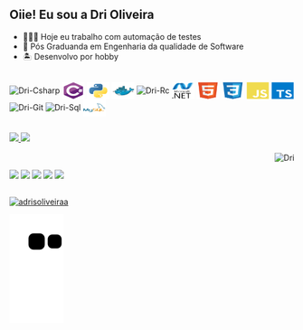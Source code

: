 ## Oiie! Eu sou a Dri Oliveira 

 - 👩🏽‍💻 Hoje eu trabalho com automação de testes
 - 📜 Pós Graduanda em Engenharia da qualidade de Software
 - 🏝️ Desenvolvo por hobby
 
 <div style="display: inline_block"><br>
  <img align="center" alt="Dri-Csharp" height="30" width="40" src="https://raw.githubusercontent.com/detain/svg-logos/780f25886640cef088af994181646db2f6b1a3f8/svg/selenium-logo.svg">
  <img align="center" alt="Dri-Csharp" height="30" width="40" src="https://raw.githubusercontent.com/devicons/devicon/master/icons/csharp/csharp-original.svg">
  <img align="center" alt="Dri-Python" height="30" width="40" src="https://raw.githubusercontent.com/devicons/devicon/master/icons/python/python-original.svg">
  <img align="center" alt="Dri-Docker" height="30" width="40" src="https://raw.githubusercontent.com/devicons/devicon/master/icons/docker/docker-original.svg">
  <img align="center" alt="Dri-Rc" height="30" width="40" src="https://reactnative.dev/img/header_logo.svg">
  <img align="center" alt="Dri-Dn" height="30" width="40" src="https://raw.githubusercontent.com/devicons/devicon/master/icons/dot-net/dot-net-original-wordmark.svg">
  <img align="center" alt="Dri-HTML" height="30" width="40" src="https://raw.githubusercontent.com/devicons/devicon/master/icons/html5/html5-original.svg">
  <img align="center" alt="Dri-CSS" height="30" width="40" src="https://raw.githubusercontent.com/devicons/devicon/master/icons/css3/css3-original.svg">
  <img align="center" alt="Dri-Js" height="30" width="40" src="https://raw.githubusercontent.com/devicons/devicon/master/icons/javascript/javascript-plain.svg">
  <img align="center" alt="Dri-Ts" height="30" width="40" src="https://raw.githubusercontent.com/devicons/devicon/master/icons/typescript/typescript-plain.svg">
  <img align="center" alt="Dri-Git" height="30" width="40" src="https://www.vectorlogo.zone/logos/git-scm/git-scm-icon.svg">
  <img align="center" alt="Dri-Sql" height="30" width="40" src="https://www.svgrepo.com/show/303229/microsoft-sql-server-logo.svg">
  <img align="center" alt="Dri-MySql" height="30" width="40" src="https://raw.githubusercontent.com/devicons/devicon/master/icons/mysql/mysql-original-wordmark.svg">
</div>

##

<div>
  <a href="https://https://github.com/adriisoliveira">
  <img height="180em" src="https://github-readme-stats.vercel.app/api?username=adriisoliveira&show_icons=true&theme=cobalt&include_all_commits=true&count_private=true"/>
  <img height="180em" src="https://github-readme-stats.vercel.app/api/top-langs/?username=adriisoliveira&layout=compact&langs_count=16&theme=cobalt"/>

</div>
<div style="display: inline_block"><br>
  <img align="right" alt="Dri" src="https://media.discordapp.net/attachments/823293646501314633/853814215721746452/video0_1.gif?width=151&height=227">
</div>
  
  ##
 
<div> 
  <a href="https://www.instagram.com/adriisoliveira" target="_blank"><img src="https://img.shields.io/badge/-Instagram-%23E4405F?style=for-the-badge&logo=instagram&logoColor=white" target="_blank"></a>
  <a href="https://www.linkedin.com/in/adriannesoliveira/" target="_blank"><img src="https://img.shields.io/badge/-LinkedIn-%230077B5?style=for-the-badge&logo=linkedin&logoColor=white" target="_blank"></a> 
 	<a href="https://www.twitch.tv/adriisoliveira" target="_blank"><img src="https://img.shields.io/badge/Twitch-9146FF?style=for-the-badge&logo=twitch&logoColor=white" target="_blank"></a>
 <a href="https://discord.gg/Dri Oliveira#2923" target="_blank"><img src="https://img.shields.io/badge/Discord-7289DA?style=for-the-badge&logo=discord&logoColor=white" target="_blank"></a> 
  <a href = "mailto:adrianne.soliveira@gmail.com"><img src="https://img.shields.io/badge/-Gmail-%23333?style=for-the-badge&logo=gmail&logoColor=white" target="_blank"></a>
  <a href = "https://twitter.com/soliveira_adri" target="blank"><img src="https://img.shields.io/twitter/follow/?logo=twitter&style=for-the-badge" alt="" ></a>
 
 ##
   <p align="left"> <a href="https://github.com/ryo-ma/github-profile-trophy"><img src="https://github-profile-trophy.vercel.app/?username=adriisoliveira" alt="adrisoliveiraa" /></a> </p>
 
![Snake animation](https://github.com/rafaballerini/rafaballerini/blob/output/github-contribution-grid-snake.svg)
 
 
</div>
